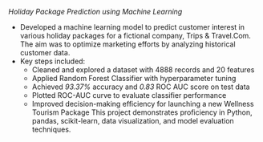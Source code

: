 *Holiday Package Prediction using Machine Learning* 

- Developed a machine learning model to predict customer interest in various holiday packages for a fictional company, Trips & Travel.Com. The aim was to optimize marketing efforts by analyzing historical customer data.
- Key steps included:
  - Cleaned and explored a dataset with 4888 records and 20 features
  - Applied Random Forest Classifier with hyperparameter tuning
  - Achieved *93.37%* accuracy and *0.83* ROC AUC score on test data
  - Plotted ROC-AUC curve to evaluate classifier performance
  - Improved decision-making efficiency for launching a new Wellness Tourism Package
This project demonstrates proficiency in Python, pandas, scikit-learn, data visualization, and model evaluation techniques.
